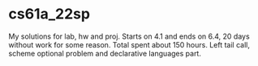# cs61a_22sp
My solutions for lab, hw and proj.
Starts on 4.1 and ends on 6.4, 20 days without work for some reason. Total spent about 150 hours.
Left tail call, scheme optional problem and declarative languages part.


